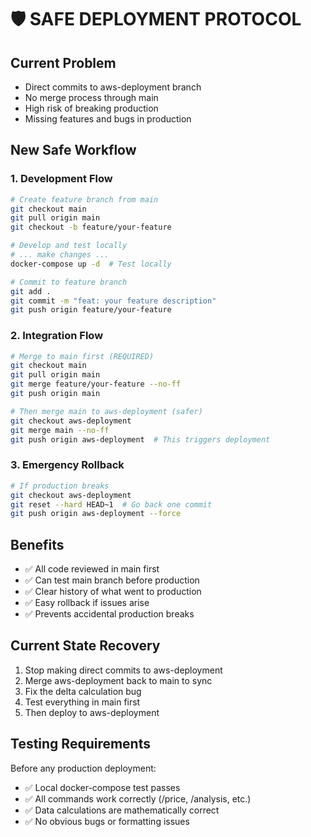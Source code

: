 # 🛡️ SAFE DEPLOYMENT PROTOCOL

## Current Problem
- Direct commits to aws-deployment branch
- No merge process through main
- High risk of breaking production
- Missing features and bugs in production

## New Safe Workflow

### 1. Development Flow
```bash
# Create feature branch from main
git checkout main
git pull origin main
git checkout -b feature/your-feature

# Develop and test locally
# ... make changes ...
docker-compose up -d  # Test locally

# Commit to feature branch
git add .
git commit -m "feat: your feature description"
git push origin feature/your-feature
```

### 2. Integration Flow  
```bash
# Merge to main first (REQUIRED)
git checkout main
git pull origin main
git merge feature/your-feature --no-ff
git push origin main

# Then merge main to aws-deployment (safer)
git checkout aws-deployment  
git merge main --no-ff
git push origin aws-deployment  # This triggers deployment
```

### 3. Emergency Rollback
```bash
# If production breaks
git checkout aws-deployment
git reset --hard HEAD~1  # Go back one commit
git push origin aws-deployment --force
```

## Benefits
- ✅ All code reviewed in main first
- ✅ Can test main branch before production  
- ✅ Clear history of what went to production
- ✅ Easy rollback if issues arise
- ✅ Prevents accidental production breaks

## Current State Recovery
1. Stop making direct commits to aws-deployment
2. Merge aws-deployment back to main to sync
3. Fix the delta calculation bug
4. Test everything in main first
5. Then deploy to aws-deployment

## Testing Requirements  
Before any production deployment:
- ✅ Local docker-compose test passes
- ✅ All commands work correctly (/price, /analysis, etc.)
- ✅ Data calculations are mathematically correct
- ✅ No obvious bugs or formatting issues